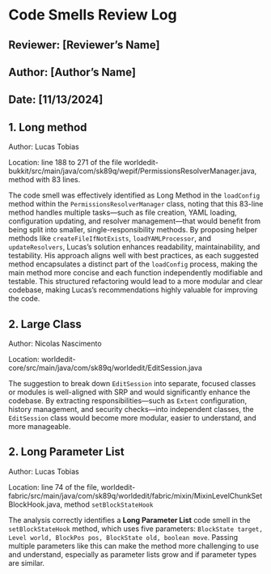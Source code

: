 # Code Smells Review Log

## Reviewer: [Reviewer’s Name]
## Author: [Author’s Name]
## Date: [11/13/2024]

## 1. Long method

Author: Lucas Tobias

Location: line 188 to 271 of the file
worldedit-bukkit/src/main/java/com/sk89q/wepif/PermissionsResolverManager.java, method with 83 lines.

The code smell was effectively identified as Long Method in the `loadConfig` method within the `PermissionsResolverManager` class, noting that this 83-line method handles multiple tasks—such as file creation, YAML loading, configuration updating, and resolver management—that would benefit from being split into smaller, single-responsibility methods. By proposing helper methods like `createFileIfNotExists`, `loadYAMLProcessor`, and `updateResolvers`, Lucas’s solution enhances readability, maintainability, and testability. His approach aligns well with best practices, as each suggested method encapsulates a distinct part of the `loadConfig` process, making the main method more concise and each function independently modifiable and testable. This structured refactoring would lead to a more modular and clear codebase, making Lucas’s recommendations highly valuable for improving the code.

## 2. Large Class

Author: Nicolas Nascimento

Location: worldedit-core/src/main/java/com/sk89q/worldedit/EditSession.java

The suggestion to break down `EditSession` into separate, focused classes or modules is well-aligned with SRP and would significantly enhance the codebase. By extracting responsibilities—such as `Extent` configuration, history management, and security checks—into independent classes, the `EditSession` class would become more modular, easier to understand, and more manageable.

## 2. Long Parameter List

Author: Lucas Tobias

Location: line 74 of the file, worldedit-fabric/src/main/java/com/sk89q/worldedit/fabric/mixin/MixinLevelChunkSetBlockHook.java, method `setBlockStateHook` 

The analysis correctly identifies a **Long Parameter List** code smell in the `setBlockStateHook` method, which uses five parameters: `BlockState target, Level world, BlockPos pos, BlockState old, boolean move`. Passing multiple parameters like this can make the method more challenging to use and understand, especially as parameter lists grow and if parameter types are similar.

